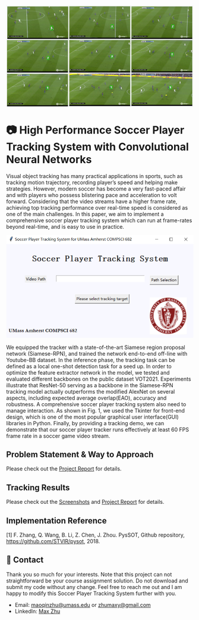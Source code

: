 ![Soccer Player Tracker](https://github.com/MaxyZhu75/High-Performance-Soccer-Player-Tracking-System-with-CNN/blob/main/summary/ScreenShots9.png)
# :camera: High Performance Soccer Player Tracking System with Convolutional Neural Networks
Visual object tracking has many practical applications in sports, such as tracking motion trajectory, recording player’s speed and helping make strategies. However, modern soccer has become a very fast-paced affair and with players who possess blistering pace and acceleration to volt forward. Considering that the video streams have a higher frame rate, achieving top tracking performance over real-time speed is considered as one of the main challenges. In this paper, we aim to implement a comprehensive soccer player tracking system which can run at frame-rates beyond real-time, and is easy to use in practice.

![GUI](https://github.com/MaxyZhu75/High-Performance-Soccer-Player-Tracking-System-with-CNN/blob/main/summary/GUI.png)

We equipped the tracker with a state-of-the-art Siamese region proposal network (Siamese-RPN), and trained the network end-to-end off-line with Youtube-BB dataset. In the inference phase, the tracking task can be defined as a local one-shot detection task for a seed up. In order to optimize the feature extractor network in the model, we tested and evaluated different backbones on the public dataset VOT2021. Experiments illustrate that ResNet-50 serving as a backbone in the Siamese-RPN tracking model actually outperforms the modified AlexNet on several aspects, including expected average overlap(EAO), accuracy and robustness. A comprehensive soccer player tracking system also need to manage interaction. As shown in Fig. 1, we used the Tkinter for front-end design, which is one of the most popular graphical user interface(GUI) libraries in Python. Finally, by providing a tracking demo, we can demonstrate that our soccer player tracker runs effectively at least 60 FPS frame rate in a soccer game video stream.

## Problem Statement & Way to Approach
Please check out the [Project Report](https://github.com/MaxyZhu75/High-Performance-Soccer-Player-Tracking-System-with-CNN/blob/main/summary/Report.pdf) for details.
## Tracking Results
Please check out the [Screenshots](https://github.com/MaxyZhu75/High-Performance-Soccer-Player-Tracking-System-with-CNN/blob/main/summary/ScreenShots6.png) and [Project Report](https://github.com/MaxyZhu75/High-Performance-Soccer-Player-Tracking-System-with-CNN/blob/main/summary/Report.pdf) for details.

## Implementation Reference
[1] F. Zhang, Q. Wang, B. Li, Z. Chen, J. Zhou. PysSOT, Github repository, https://github.com/STVIR/pysot, 2018.

## :calling: Contact
Thank you so much for your interests. Note that this project can not straightforward be your course assignment solution. Do not download and submit my code without any change. Feel free to reach me out and I am happy to modify this Soccer Player Tracking System further with you.
* Email: maoqinzhu@umass.edu or zhumaxy@gmail.com
* LinkedIn: [Max Zhu](https://www.linkedin.com/in/maoqin-zhu/)
